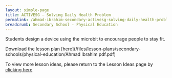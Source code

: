 ```yaml
---
layout: simple-page
title: ACTIVESG – Solving Daily Health Problem
permalink: /ahmad-ibrahim-secondary-activesg-solving-daily-health-problem/
breadcrumb: Secondary School - Physical Education
---
```


Students design a device using the microbit to encourage people to stay fit.

Download the lesson plan [here](/files/lesson-plans/secondary-schools/physical-education/Ahmad Ibrahim pdf.pdf)

To view more lesson ideas, please return to the Lesson Ideas page by [clicking here](/in-schools/digital-maker/lesson-ideas-secondary/)

